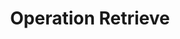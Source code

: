 ---
mission_id: retrieve
editorsChoice:
title: "Operation Retrieve"
authors: 
    - "Istvan Galambos"
date:
filename: "rtrive.zip"
description: "Your Imperial spy Crix Madine has been captured and sent to an Imperial Detention Center on a Correlian Moon. Apart from being a Detention Center many old rebel craft are also kept here. BEWARE Boba Fett makes many stops at this Prison."
cover:
levelReplaced:	SECBASE
difficulty: no
bm:	no
fme: no
wax: no
three_do: yes
voc: no
gmd: no
vue: no
lfd: no
base: "New level from scratch" 
editors: "DFUSE 1.00"

---